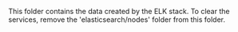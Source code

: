 This folder contains the data created by the ELK stack.
To clear the services, remove the 'elasticsearch/nodes' folder from this folder.
